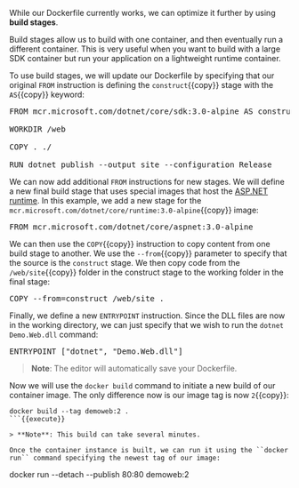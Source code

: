 While our Dockerfile currently works, we can optimize it further by using **build stages**.

Build stages allow us to build with one container, and then eventually run a different container. This is very useful when you want to build with a large SDK container but run your application on a lightweight runtime container.

To use build stages, we will update our Dockerfile by specifying that our original ``FROM`` instruction is defining the ``construct``{{copy}} stage with the ``AS``{{copy}} keyword:

<pre class="file" data-filename="Dockerfile" data-target="replace">
FROM mcr.microsoft.com/dotnet/core/sdk:3.0-alpine AS construct

WORKDIR /web

COPY . ./

RUN dotnet publish --output site --configuration Release
</pre>

We can now add additional ``FROM`` instructions for new stages. We will define a new final build stage that uses special images that host the [ASP.NET runtime](https://hub.docker.com/_/microsoft-dotnet-core-aspnet/). In this example, we add a new stage for the ``mcr.microsoft.com/dotnet/core/runtime:3.0-alpine``{{copy}} image:

<pre class="file" data-filename="Dockerfile" data-target="append">
FROM mcr.microsoft.com/dotnet/core/aspnet:3.0-alpine
</pre>

We can then use the ``COPY``{{copy}} instruction to copy content from one build stage to another. We use the ``--from``{{copy}} parameter to specify that the source is the ``construct`` stage. We then copy code from the ``/web/site``{{copy}} folder in the construct stage to the working folder in the final stage:

<pre class="file" data-filename="Dockerfile" data-target="append">
COPY --from=construct /web/site .
</pre>

Finally, we define a new ``ENTRYPOINT`` instruction. Since the DLL files are now in the working directory, we can just specify that we wish to run the ``dotnet Demo.Web.dll`` command:

<pre class="file" data-filename="Dockerfile" data-target="append">
ENTRYPOINT ["dotnet", "Demo.Web.dll"]
</pre>

> **Note**: The editor will automatically save your Dockerfile.

Now we will use the ``docker build`` command to initiate a new build of our container image. The only difference now is our image tag is now ``2``{{copy}}:

```
docker build --tag demoweb:2 .
```{{execute}}

> **Note**: This build can take several minutes.

Once the container instance is built, we can run it using the ``docker run`` command specifying the newest tag of our image:

```
docker run --detach --publish 80:80 demoweb:2
```{{execute}}